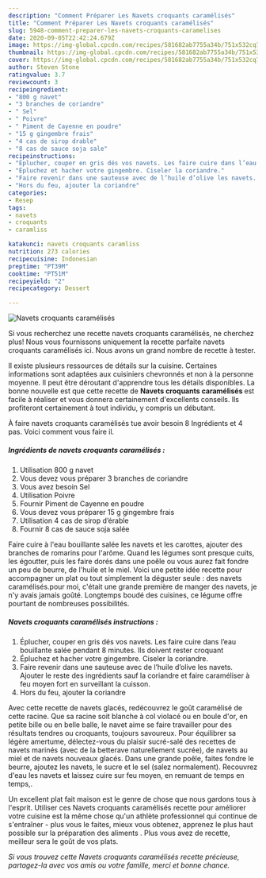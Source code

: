 ```yaml
---
description: "Comment Préparer Les Navets croquants caramélisés"
title: "Comment Préparer Les Navets croquants caramélisés"
slug: 5948-comment-preparer-les-navets-croquants-caramelises
date: 2020-09-05T22:42:24.679Z
image: https://img-global.cpcdn.com/recipes/581682ab7755a34b/751x532cq70/navets-croquants-caramelises-photo-principale-de-la-recette.jpg
thumbnail: https://img-global.cpcdn.com/recipes/581682ab7755a34b/751x532cq70/navets-croquants-caramelises-photo-principale-de-la-recette.jpg
cover: https://img-global.cpcdn.com/recipes/581682ab7755a34b/751x532cq70/navets-croquants-caramelises-photo-principale-de-la-recette.jpg
author: Steven Stone
ratingvalue: 3.7
reviewcount: 3
recipeingredient:
- "800 g navet"
- "3 branches de coriandre"
- " Sel"
- " Poivre"
- " Piment de Cayenne en poudre"
- "15 g gingembre frais"
- "4 cas de sirop drable"
- "8 cas de sauce soja sale"
recipeinstructions:
- "Éplucher, couper en gris dés vos navets. Les faire cuire dans l’eau bouillante salée pendant 8 minutes. Ils doivent rester croquant"
- "Épluchez et hacher votre gingembre. Ciseler la coriandre."
- "Faire revenir dans une sauteuse avec de l’huile d’olive les navets. Ajouter le reste des ingrédients sauf la coriandre et faire caraméliser à feu moyen fort en surveillant la cuisson."
- "Hors du feu, ajouter la coriandre"
categories:
- Resep
tags:
- navets
- croquants
- caramliss

katakunci: navets croquants caramliss 
nutrition: 273 calories
recipecuisine: Indonesian
preptime: "PT39M"
cooktime: "PT51M"
recipeyield: "2"
recipecategory: Dessert

---
```



![Navets croquants caramélisés](https://img-global.cpcdn.com/recipes/581682ab7755a34b/751x532cq70/navets-croquants-caramelises-photo-principale-de-la-recette.jpg)

Si vous recherchez une recette navets croquants caramélisés, ne cherchez plus! Nous vous fournissons uniquement la recette parfaite navets croquants caramélisés ici. Nous avons un grand nombre de recette à tester.

Il existe plusieurs ressources de détails sur la cuisine. Certaines informations sont adaptées aux cuisiniers chevronnés et non à la personne moyenne. Il peut être déroutant d'apprendre tous les détails disponibles. La bonne nouvelle est que cette recette de <strong> Navets croquants caramélisés </strong> est facile à réaliser et vous donnera certainement d'excellents conseils. Ils profiteront certainement à tout individu, y compris un débutant.

<!--inarticleads1-->

À faire navets croquants caramélisés tue avoir besoin 8 Ingrédients et 4 pas. Voici comment vous faire il.

##### Ingrédients de navets croquants caramélisés :

1. Utilisation 800 g navet
1. Vous devez vous préparer 3 branches de coriandre
1. Vous avez besoin  Sel
1. Utilisation  Poivre
1. Fournir  Piment de Cayenne en poudre
1. Vous devez vous préparer 15 g gingembre frais
1. Utilisation 4 cas de sirop d’érable
1. Fournir 8 cas de sauce soja salée


Faire cuire à l&#39;eau bouillante salée les navets et les carottes, ajouter des branches de romarins pour l&#39;arôme. Quand les légumes sont presque cuits, les égoutter, puis les faire dorés dans une poêle ou vous aurez fait fondre un peu de beurre, de l&#39;huile et le miel. Voici une petite idée recette pour accompagner un plat ou tout simplement la déguster seule : des navets caramélisés.pour moi, c&#39;était une grande première de manger des navets, je n&#39;y avais jamais goûté. Longtemps boudé des cuisines, ce légume offre pourtant de nombreuses possibilités. 

<!--inarticleads2-->

##### Navets croquants caramélisés instructions :

1. Éplucher, couper en gris dés vos navets. Les faire cuire dans l’eau bouillante salée pendant 8 minutes. Ils doivent rester croquant
1. Épluchez et hacher votre gingembre. Ciseler la coriandre.
1. Faire revenir dans une sauteuse avec de l’huile d’olive les navets. Ajouter le reste des ingrédients sauf la coriandre et faire caraméliser à feu moyen fort en surveillant la cuisson.
1. Hors du feu, ajouter la coriandre


Avec cette recette de navets glacés, redécouvrez le goût caramélisé de cette racine. Que sa racine soit blanche à col violacé ou en boule d&#39;or, en petite bille ou en belle balle, le navet aime se faire travailler pour des résultats tendres ou croquants, toujours savoureux. Pour équilibrer sa légère amertume, délectez-vous du plaisir sucré-salé des recettes de navets marinés (avec de la betterave naturellement sucrée), de navets au miel et de navets nouveaux glacés. Dans une grande poêle, faites fondre le beurre, ajoutez les navets, le sucre et le sel (salez normalement). Recouvrez d&#39;eau les navets et laissez cuire sur feu moyen, en remuant de temps en temps,. 

<!--inarticleads1-->

<p>
Un excellent plat fait maison est le genre de chose que nous gardons tous à l'esprit. Utiliser ces Navets croquants caramélisés recette pour améliorer votre cuisine est la même chose qu'un athlète professionnel qui continue de s'entraîner - plus vous le faites, mieux vous obtenez, apprenez le plus haut possible sur la préparation des aliments . Plus vous avez de recette, meilleur sera le goût de vos plats.
</p>

<p>
<i>Si vous trouvez cette Navets croquants caramélisés recette précieuse, partagez-la avec vos amis ou votre famille, merci et bonne chance.</i>
</p>
